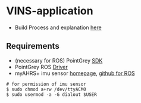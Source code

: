 # VINS-application
+ Build Process and explanation [here](https://github.com/engcang/VINS-application)

## Requirements
+ (necessary for ROS) PointGrey [SDK](https://www.ptgrey.com/support/downloads)
+ PointGrey ROS [Driver](https://github.com/ros-drivers/pointgrey_camera_driver)
+ myAHRS+ imu sensor [homepage](http://withrobot.com/en/), [github for ROS](https://github.com/robotpilot/myahrs_driver)
~~~shell
# for permission of imu sensor
$ sudo chmod a+rw /dev/ttyACM0
$ sudo usermod -a -G dialout $USER
~~~
